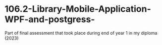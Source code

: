 # 106.2-Library-Mobile-Application-WPF-and-postgress-
Part of final assessment that took place during end of year 1 in my diploma (2023) 
